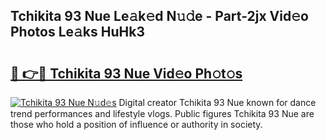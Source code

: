 ## Tchikita 93 Nue Le𝚊k𝚎d N𝚞𝚍e - Part-2jx Vid𝚎o Photos Le𝚊ks HuHk3

# <h2><a href="http://fb67y6.evod.top/?m=Tchikita+93+Nue">🔗 👉🔴 Tchikita 93 Nue Vid𝚎o Ph𝚘t𝚘s</a></h2>

[![Tchikita 93 Nue N𝚞d𝚎s](https://i.imgur.com/8V9OHl7.gif)](http://fb67y6.evod.top/?m=Tchikita+93+Nue)
Digital creator Tchikita 93 Nue known for dance trend performances and lifestyle vlogs. Public figures Tchikita 93 Nue are those who hold a position of influence or authority in society. 
